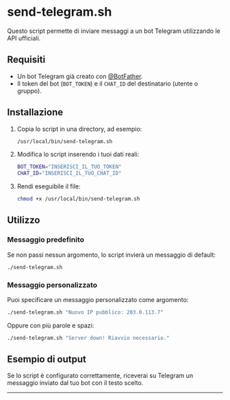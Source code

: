 # send-telegram.sh

Questo script permette di inviare messaggi a un bot Telegram utilizzando le API ufficiali.

## Requisiti
- Un bot Telegram già creato con [@BotFather](https://t.me/BotFather).
- Il token del bot (`BOT_TOKEN`) e il `CHAT_ID` del destinatario (utente o gruppo).

## Installazione
1. Copia lo script in una directory, ad esempio:
   ```bash
   /usr/local/bin/send-telegram.sh
   ```
2. Modifica lo script inserendo i tuoi dati reali:
   ```bash
   BOT_TOKEN="INSERISCI_IL_TUO_TOKEN"
   CHAT_ID="INSERISCI_IL_TUO_CHAT_ID"
   ```
3. Rendi eseguibile il file:
   ```bash
   chmod +x /usr/local/bin/send-telegram.sh
   ```

## Utilizzo

### Messaggio predefinito
Se non passi nessun argomento, lo script invierà un messaggio di default:
```bash
./send-telegram.sh
```

### Messaggio personalizzato
Puoi specificare un messaggio personalizzato come argomento:
```bash
./send-telegram.sh "Nuovo IP pubblico: 203.0.113.7"
```

Oppure con più parole e spazi:
```bash
./send-telegram.sh "Server down! Riavvio necessario."
```

## Esempio di output
Se lo script è configurato correttamente, riceverai su Telegram un messaggio inviato dal tuo bot con il testo scelto.

---

